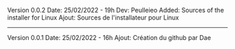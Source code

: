 Version 0.0.2
Date: 25/02/2022 - 19h
Dev: Peulleieo
Added: 
	Sources of the installer for Linux
Ajout:
	Sources de l'installateur pour Linux

---------------------------------------------------------------------------------------------

Version 0.0.1
Date: 25/02/2022 - 16h
Ajout: 
	Création du github par Dae
